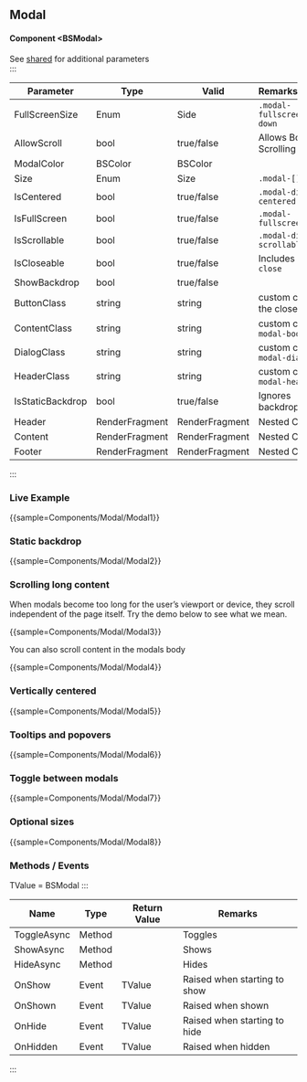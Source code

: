 ﻿## Modal
#### Component \<BSModal\>
See [shared](layout/shared) for additional parameters    
:::

| Parameter        | Type           | Valid          | Remarks/Output                    | 
|------------------|----------------|----------------|-----------------------------------|
| FullScreenSize   | Enum           | Side           | `.modal-fullscreen-[]-down`       | {.table-striped}
| AllowScroll      | bool           | true/false     | Allows Body Scrolling             | 
| ModalColor       | BSColor        | BSColor        |                                   |
| Size             | Enum           | Size           | `.modal-[]`                       |
| IsCentered       | bool           | true/false     | `.modal-dialog-centered`          |
| IsFullScreen     | bool           | true/false     | `.modal-fullscreen`               |
| IsScrollable     | bool           | true/false     | `.modal-dialog-scrollable`        |
| IsCloseable      | bool           | true/false     | Includes `.btn-close`             |
| ShowBackdrop     | bool           | true/false     |                                   |
| ButtonClass      | string         | string         | custom class for the close button |
| ContentClass     | string         | string         | custom class for `modal-body`     |
| DialogClass      | string         | string         | custom class for `modal-dialog`   |
| HeaderClass      | string         | string         | custom class for `modal-header`   |
| IsStaticBackdrop | bool           | true/false     | Ignores backdrop clicks           |
| Header           | RenderFragment | RenderFragment | Nested Content                    |
| Content          | RenderFragment | RenderFragment | Nested Content                    |
| Footer           | RenderFragment | RenderFragment | Nested Content                    |

:::

### Live Example

{{sample=Components/Modal/Modal1}}

### Static backdrop

{{sample=Components/Modal/Modal2}}

### Scrolling long content
When modals become too long for the user’s viewport or device, they scroll independent of the page itself. Try the demo below to see what we mean.

{{sample=Components/Modal/Modal3}}

You can also scroll content in the modals body

{{sample=Components/Modal/Modal4}}

### Vertically centered

{{sample=Components/Modal/Modal5}}

### Tooltips and popovers

{{sample=Components/Modal/Modal6}}

### Toggle between modals

{{sample=Components/Modal/Modal7}}

### Optional sizes

{{sample=Components/Modal/Modal8}}

### Methods / Events
TValue = BSModal
:::

| Name        | Type   | Return Value | Remarks                      |
|-------------|--------|--------------|------------------------------|
| ToggleAsync | Method |              | Toggles                      |
| ShowAsync   | Method |              | Shows                        |
| HideAsync   | Method |              | Hides                        |
| OnShow      | Event  | TValue       | Raised when starting to show |
| OnShown     | Event  | TValue       | Raised when shown            |
| OnHide      | Event  | TValue       | Raised when starting to hide |
| OnHidden    | Event  | TValue       | Raised when hidden           |
:::